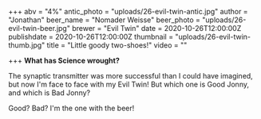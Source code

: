+++
abv = "4%"
antic_photo = "uploads/26-evil-twin-antic.jpg"
author = "Jonathan"
beer_name = "Nomader Weisse"
beer_photo = "uploads/26-evil-twin-beer.jpg"
brewer = "Evil Twin"
date = 2020-10-26T12:00:00Z
publishdate = 2020-10-26T12:00:00Z
thumbnail = "uploads/26-evil-twin-thumb.jpg"
title = "Little goody two-shoes!"
video = ""

+++
**What has Science wrought?** 

The synaptic transmitter was more successful than I could have imagined, but now I'm face to face with my Evil Twin! But which one is Good Jonny, and which is Bad Jonny?

Good? Bad? I'm the one with the beer!